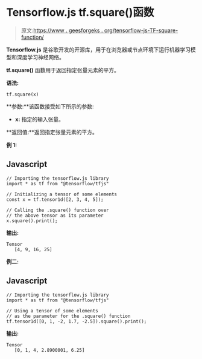# Tensorflow.js tf.square()函数

> 原文:[https://www . geesforgeks . org/tensorflow-js-TF-square-function/](https://www.geeksforgeeks.org/tensorflow-js-tf-square-function/)

**Tensorflow.js** 是谷歌开发的开源库，用于在浏览器或节点环境下运行机器学习模型和深度学习神经网络。

**tf.square()** 函数用于返回指定张量元素的平方。

**语法:**

```
tf.square(x)
```

**参数:**该函数接受如下所示的参数:

*   **x:** 指定的输入张量。

**返回值:**返回指定张量元素的平方。

**例 1:**

## Javascript

```
// Importing the tensorflow.js library
import * as tf from "@tensorflow/tfjs"

// Initializing a tensor of some elements
const x = tf.tensor1d([2, 3, 4, 5]);

// Calling the .square() function over
// the above tensor as its parameter
x.square().print();
```

**输出:**

```
Tensor
   [4, 9, 16, 25]
```

**例二:**

## Javascript

```
// Importing the tensorflow.js library
import * as tf from "@tensorflow/tfjs"

// Using a tensor of some elements
// as the parameter for the .square() function
tf.tensor1d([0, 1, -2, 1.7, -2.5]).square().print();
```

**输出:**

```
Tensor
   [0, 1, 4, 2.8900001, 6.25]
```